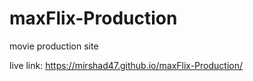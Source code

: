 # maxFlix-Production
 movie production site

 live link: https://mirshad47.github.io/maxFlix-Production/
